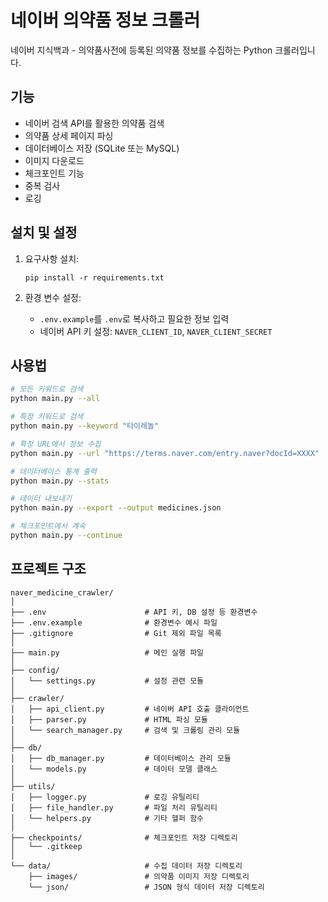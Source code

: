 # 네이버 의약품 정보 크롤러

네이버 지식백과 - 의약품사전에 등록된 의약품 정보를 수집하는 Python 크롤러입니다.

## 기능

- 네이버 검색 API를 활용한 의약품 검색
- 의약품 상세 페이지 파싱
- 데이터베이스 저장 (SQLite 또는 MySQL)
- 이미지 다운로드
- 체크포인트 기능
- 중복 검사
- 로깅

## 설치 및 설정

1. 요구사항 설치:
   ```
   pip install -r requirements.txt
   ```

2. 환경 변수 설정:
   - `.env.example`를 `.env`로 복사하고 필요한 정보 입력
   - 네이버 API 키 설정: `NAVER_CLIENT_ID`, `NAVER_CLIENT_SECRET`

## 사용법

```bash
# 모든 키워드로 검색
python main.py --all

# 특정 키워드로 검색
python main.py --keyword "타이레놀"

# 특정 URL에서 정보 수집
python main.py --url "https://terms.naver.com/entry.naver?docId=XXXX"

# 데이터베이스 통계 출력
python main.py --stats

# 데이터 내보내기
python main.py --export --output medicines.json

# 체크포인트에서 계속
python main.py --continue
```

## 프로젝트 구조

```
naver_medicine_crawler/
│
├── .env                      # API 키, DB 설정 등 환경변수
├── .env.example              # 환경변수 예시 파일
├── .gitignore                # Git 제외 파일 목록
│
├── main.py                   # 메인 실행 파일
│
├── config/
│   └── settings.py           # 설정 관련 모듈
│
├── crawler/
│   ├── api_client.py         # 네이버 API 호출 클라이언트
│   ├── parser.py             # HTML 파싱 모듈
│   └── search_manager.py     # 검색 및 크롤링 관리 모듈
│
├── db/
│   ├── db_manager.py         # 데이터베이스 관리 모듈
│   └── models.py             # 데이터 모델 클래스
│
├── utils/
│   ├── logger.py             # 로깅 유틸리티
│   ├── file_handler.py       # 파일 처리 유틸리티  
│   └── helpers.py            # 기타 헬퍼 함수
│
├── checkpoints/              # 체크포인트 저장 디렉토리
│   └── .gitkeep
│
└── data/                     # 수집 데이터 저장 디렉토리
    ├── images/               # 의약품 이미지 저장 디렉토리
    └── json/                 # JSON 형식 데이터 저장 디렉토리
```
